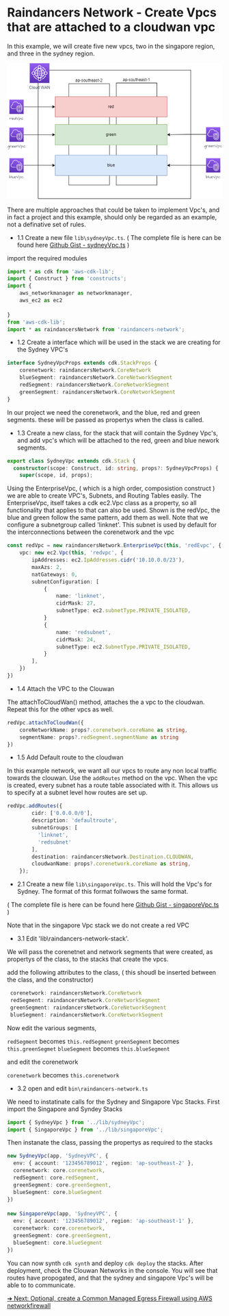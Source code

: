 # Raindancers Network - Create Vpcs that are attached to a cloudwan vpc

In this example, we will create five new vpcs, two in the singapore region, and three in the sydney region. 

![Add VPC](addvpc.png "AddVPC")

There are multiple approaches that could be taken to implement Vpc's, and in fact a project and this example, should only be regarded as an example, not a definative set of rules.

* 1.1 Create a new file `lib\sydneyVpc.ts`.  ( The complete file is here can be found here  [Github Gist - sydneyVpc.ts](https://gist.github.com/mrpackethead/38280b71234ab31cc4b887d71c58e314) )

import the required modules

```typescript
import * as cdk from 'aws-cdk-lib';
import { Construct } from 'constructs';
import { 
	aws_networkmanager as networkmanager,
	aws_ec2 as ec2

}
from 'aws-cdk-lib';
import * as raindancersNetwork from 'raindancers-network';
```

* 1.2  Create a interface which will be used in the stack we are creating for the Sydney VPC's
```typescript
interface SydneyVpcProps extends cdk.StackProps {
	corenetwork: raindancersNetwork.CoreNetwork
	blueSegment: raindancersNetwork.CoreNetworkSegment
	redSegment: raindancersNetwork.CoreNetworkSegment
	greenSegment: raindancersNetwork.CoreNetworkSegment
}
```
In our project we need the corenetwork, and the blue, red and green segments.  these will be passed as propertys when the class is called.

* 1.3 Create a new class, for the stack that will contain the Sydney Vpc's, and add vpc's which will be attached to the red, green and blue nework segments.  

```typescript
export class SydneyVpc extends cdk.Stack {
  constructor(scope: Construct, id: string, props?: SydneyVpcProps) {
    super(scope, id, props);
```

Using the EnterpriseVpc, ( which is a high order, composistion construct ) we are able to create VPC's, Subnets, and Routing Tables easily.  The EnterpriseVpc, itself takes a cdk ec2.Vpc class as a property, so all functionality that applies to that can also be used.  Shown is the redVpc, the blue and green follow the same pattern, add them as well.   Note that we configure a subnetgroup called 'linknet'.  This subnet is used by default for the interconnections between the corenetwork and the vpc

```typescript
const redVpc = new raindancersNetwork.EnterpriseVpc(this, 'redEvpc', {
	vpc: new ec2.Vpc(this, 'redvpc', {
		ipAddresses: ec2.IpAddresses.cidr('10.10.0.0/23'),
		maxAzs: 2,
		natGateways: 0,
		subnetConfiguration: [
			{
				name: 'linknet',
				cidrMask: 27,
				subnetType: ec2.subnetType.PRIVATE_ISOLATED,
			}
			{
				name: 'redsubnet',
				cidrMask: 24,
				subnetType: ec2.SubnetType.PRIVATE_ISOLATED,
			}
		],
	})
})
```

* 1.4 Attach the VPC to the Clouwan

The attachToCloudWan() method, attaches the a vpc to the cloudwan.  Repeat this for the other vpcs as well.


```typescript
redVpc.attachToCloudWan({
	coreNetworkName: props?.corenetwork.coreName as string,
	segmentName: props?.redSegment.segmentName as string
})
```

* 1.5 Add Default route to the cloudwan

In this example network, we want all our vpcs to route any non local traffic towards the clouwan.   Use the `addRoutes` method on the vpc.  When the vpc is created, every subnet has a route table associated with it. This allows us to specify at a subnet level how routes are set up.  

```typescript
redVpc.addRoutes({
		cidr: ['0.0.0.0/0'],
		description: 'defaultroute',
		subnetGroups: [
		  'linknet',
		  'redsubnet'
		],
		destination: raindancersNetwork.Destination.CLOUDWAN,
		cloudwanName: props?.corenetwork.coreName as string,
	});
```	

* 2.1  Create a new file `lib\singaporeVpc.ts`.  This will hold the Vpc's for Sydney. The format of this format follwows the same format. 

 ( The complete file is here can be found here  [Github Gist - singaporeVpc.ts](https://gist.github.com/mrpackethead/97106f8860e66199c303b6e1e69aaa99) )

 Note that in the singapore Vpc stack we do not create a red VPC


 * 3.1  Edit 'lib\raindancers-network-stack'. 

 We will pass the corenetnet and network segments that were created, as propertys of the class, to the stacks that create the vpcs.

 add the following attributes to the class, ( this shoudl be inserted between the class, and the constructor)

 ```typescript
  corenetwork: raindancersNetwork.CoreNetwork
  redSegment: raindancersNetwork.CoreNetworkSegment
  greenSegment: raindancersNetwork.CoreNetworkSegment
  blueSegment: raindancersNetwork.CoreNetworkSegment
```

Now edit the various segments, 

`redSegment` becomes `this.redSegment` 
`greenSegment` becomes `this.greenSegmet`
`blueSegment` becomes `this.blueSegment`

and edit the corenetwork

`corenetwork` becomes `this.corenetwork`


* 3.2 open and edit `bin\raindancers-network.ts` 

We need to instatinate calls for the Sydney and Singapore Vpc Stacks. First import the Singapore and Syndey Stacks

```typescript
import { SydneyVpc } from '../lib/sydneyVpc';
import { SingaporeVpc } from '../lib/singaporeVpc';
```

Then instanate the class, passing the propertys as required to the stacks

```typescript
new SydneyVpc(app, 'SydneyVPC', {
  env: { account: '123456789012', region: 'ap-southeast-2' },
  corenetwork: core.corenetwork,
  redSegment: core.redSegment,
  greenSegment: core.greenSegment,
  blueSegment: core.blueSegment
})

new SingaporeVpc(app, 'SydneyVPC', {
  env: { account: '123456789012', region: 'ap-southeast-1' },
  corenetwork: core.corenetwork,
  greenSegment: core.greenSegment,
  blueSegment: core.blueSegment
})
```

You can now synth `cdk synth` and deploy `cdk deploy` the stacks.   After deployment, check the Clouwan Networks in the console. You will see that routes have propogated, and that the sydney and singapore Vpc's will be able to to communicate.

[➔ Next: Optional, create a Common Managed Egress Firewall using AWS networkfirewall](egress.md)
















  







